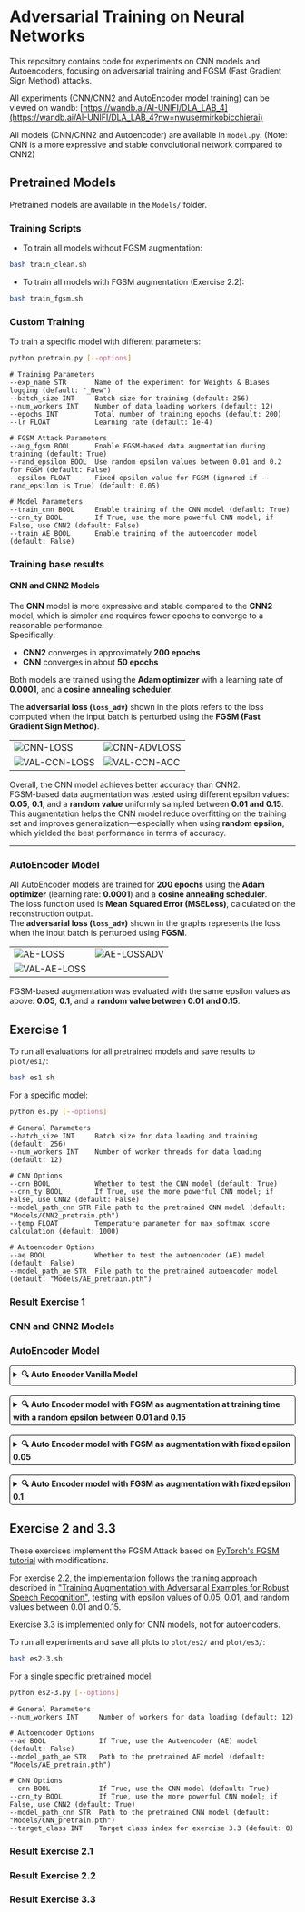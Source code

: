 # Adversarial Training on Neural Networks

This repository contains 
code for experiments on CNN models and Autoencoders, focusing on adversarial training and FGSM (Fast Gradient Sign Method) attacks.

All experiments (CNN/CNN2 and AutoEncoder model training) can be viewed on wandb:
[https://wandb.ai/AI-UNIFI/DLA_LAB_4](https://wandb.ai/AI-UNIFI/DLA_LAB_4?nw=nwusermirkobicchierai)

All models (CNN/CNN2 and Autoencoder) are available in `model.py`. (Note: CNN is a more expressive and stable convolutional network compared to CNN2)

## Pretrained Models

Pretrained models are available in the `Models/` folder.

### Training Scripts

- To train all models without FGSM augmentation:
```bash
bash train_clean.sh
```

- To train all models with FGSM augmentation (Exercise 2.2):
```bash
bash train_fgsm.sh
```

### Custom Training

To train a specific model with different parameters:

```bash
python pretrain.py [--options]
```

```
# Training Parameters
--exp_name STR       Name of the experiment for Weights & Biases logging (default: "_New")
--batch_size INT     Batch size for training (default: 256)
--num_workers INT    Number of data loading workers (default: 12)
--epochs INT         Total number of training epochs (default: 200)
--lr FLOAT           Learning rate (default: 1e-4)

# FGSM Attack Parameters
--aug_fgsm BOOL      Enable FGSM-based data augmentation during training (default: True)
--rand_epsilon BOOL  Use random epsilon values between 0.01 and 0.2 for FGSM (default: False)
--epsilon FLOAT      Fixed epsilon value for FGSM (ignored if --rand_epsilon is True) (default: 0.05)

# Model Parameters
--train_cnn BOOL     Enable training of the CNN model (default: True)
--cnn_ty BOOL        If True, use the more powerful CNN model; if False, use CNN2 (default: False)
--train_AE BOOL      Enable training of the autoencoder model (default: False)
```

### Training base results

#### CNN and CNN2 Models

The **CNN** model is more expressive and stable compared to the **CNN2** model, which is simpler and requires fewer epochs to converge to a reasonable performance.  
Specifically:
- **CNN2** converges in approximately **200 epochs**
- **CNN** converges in about **50 epochs**  

Both models are trained using the **Adam optimizer** with a learning rate of **0.0001**, and a **cosine annealing scheduler**.

The **adversarial loss (`loss_adv`)** shown in the plots refers to the loss computed when the input batch is perturbed using the **FGSM (Fast Gradient Sign Method)**.

<table>
  <tr>
    <td><img src="plot/CNN-LOSS.png" alt="CNN-LOSS"></td>
    <td><img src="plot/CNN-ADVLOSS.png" alt="CNN-ADVLOSS"></td>
  </tr>
  <tr>
    <td><img src="plot/VAL-CCN-LOSS.png" alt="VAL-CCN-LOSS"></td>
    <td><img src="plot/VAL-CCN-ACC.png" alt="VAL-CCN-ACC"></td>
  </tr>
</table>

Overall, the CNN model achieves better accuracy than CNN2.  
FGSM-based data augmentation was tested using different epsilon values: **0.05**, **0.1**, and a **random value** uniformly sampled between **0.01 and 0.15**.  
This augmentation helps the CNN model reduce overfitting on the training set and improves generalization—especially when using **random epsilon**, which yielded the best performance in terms of accuracy.

---

### AutoEncoder Model

All AutoEncoder models are trained for **200 epochs** using the **Adam optimizer** (learning rate: **0.0001**) and a **cosine annealing scheduler**.  
The loss function used is **Mean Squared Error (MSELoss)**, calculated on the reconstruction output.  
The **adversarial loss (`loss_adv`)** shown in the graphs represents the loss when the input batch is perturbed using **FGSM**.

<table>
  <tr>
    <td><img src="plot/AE-LOSS.png" alt="AE-LOSS"></td>
    <td><img src="plot/AE-LOSSADV.png" alt="AE-LOSSADV"></td>
  </tr>
  <tr>
    <td><img src="plot/VAL-AE-LOSS.png" alt="VAL-AE-LOSS"></td>
    <td></td>
  </tr>
</table>

FGSM-based augmentation was evaluated with the same epsilon values as above: **0.05**, **0.1**, and a **random value between 0.01 and 0.15**.

## Exercise 1

To run all evaluations for all pretrained models and save results to `plot/es1/`:

```bash
bash es1.sh
```

For a specific model:

```bash
python es.py [--options]
```

```
# General Parameters
--batch_size INT     Batch size for data loading and training (default: 256)
--num_workers INT    Number of worker threads for data loading (default: 12)

# CNN Options
--cnn BOOL           Whether to test the CNN model (default: True)
--cnn_ty BOOL        If True, use the more powerful CNN model; if False, use CNN2 (default: False)
--model_path_cnn STR File path to the pretrained CNN model (default: "Models/CNN2_pretrain.pth")
--temp FLOAT         Temperature parameter for max_softmax score calculation (default: 1000)

# Autoencoder Options
--ae BOOL            Whether to test the autoencoder (AE) model (default: False)
--model_path_ae STR  File path to the pretrained autoencoder model (default: "Models/AE_pretrain.pth")
```

### Result Exercise 1

### CNN and CNN2 Models

### AutoEncoder Model

<details>
  <summary style="font-weight: bold; padding: 5px; border-radius: 5px; border: 1px solid black;">🔍 Auto Encoder Vanilla Model</summary>

<table>
  <tr>
    <td><img src="plot/es1/AE_pretrain_score_.png" alt="AE_pretrain_score_"></td>
    <td><img src="plot/es1/AE_pretrain_score_hist_.png" alt="AE_pretrain_score_hist_"></td>
  </tr>  
  <tr>    
    <td><img src="plot/es1/AE_pretrain_roc_curve_.png" alt="AE_pretrain_roc_curve_"></td>
    <td><img src="plot/es1/AE_pretrain_precision_recall_curve_.png" alt="AE_pretrain_precision_recall_curve_"></td>
  </tr>
</table>

</details>
<br>
<details>
<summary style="font-weight: bold; padding: 5px; border-radius: 5px; border: 1px solid black;">🔍 Auto Encoder model with FGSM as augmentation at training time with a random epsilon between 0.01 and 0.15 </summary>
<br>

<table>
  <tr>
    <td><img src="plot/es1/AE_pretrain_aug_rand_score_.png" alt="AE_pretrain_aug_rand_score_"></td>
    <td><img src="plot/es1/AE_pretrain_aug_rand_score_hist_.png" alt="AE_pretrain_aug_rand_score_hist_"></td>
  </tr>  
  <tr>
    <td><img src="plot/es1/AE_pretrain_aug_rand_roc_curve_.png" alt="AE_pretrain_aug_rand_roc_curve_"></td>
    <td><img src="plot/es1/AE_pretrain_aug_rand_precision_recall_curve_.png" alt="AE_pretrain_aug_rand_precision_recall_curve_"></td>
  </tr>
</table>

</details>
<br>
<details>
<summary style="font-weight: bold; padding: 5px; border-radius: 5px; border: 1px solid black;">🔍 Auto Encoder model with FGSM as augmentation with fixed epsilon 0.05</summary>
<br>

<table>
  <tr>
    <td><img src="plot/es1/AE_pretrain_aug_0.05_score_.png" alt="AE_pretrain_aug_0.1_score_"></td>
    <td><img src="plot/es1/AE_pretrain_aug_0.05_score_hist_.png" alt="AE_pretrain_aug_0.1_score_hist_"></td>
  </tr>  
  <tr>
    <td><img src="plot/es1/AE_pretrain_aug_0.05_roc_curve_.png" alt="AE_pretrain_aug_0.1_roc_curve_"></td>
    <td><img src="plot/es1/AE_pretrain_aug_0.05_precision_recall_curve_.png" alt="AE_pretrain_aug_0.1_precision_recall_curve_"></td>
  </tr>
</table>

</details>
<br>
<details>
<summary style="font-weight: bold; padding: 5px; border-radius: 5px; border: 1px solid black;">🔍 Auto Encoder model with FGSM as augmentation with fixed epsilon 0.1</summary>
<br>

<table>
  <tr>
    <td><img src="plot/es1/AE_pretrain_aug_0.1_score_.png" alt="AE_pretrain_aug_0.1_score_"></td>
    <td><img src="plot/es1/AE_pretrain_aug_0.1_score_hist_.png" alt="AE_pretrain_aug_0.1_score_hist_"></td>
  </tr>  
  <tr>
    <td><img src="plot/es1/AE_pretrain_aug_0.1_roc_curve_.png" alt="AE_pretrain_aug_0.1_roc_curve_"></td>
    <td><img src="plot/es1/AE_pretrain_aug_0.1_precision_recall_curve_.png" alt="AE_pretrain_aug_0.1_precision_recall_curve_"></td>
  </tr>
</table>

</details>

## Exercise 2 and 3.3

These exercises implement the FGSM Attack based on [PyTorch's FGSM tutorial](https://docs.pytorch.org/tutorials/beginner/fgsm_tutorial.html) with modifications.

For exercise 2.2, the implementation follows the training approach described in ["Training Augmentation with Adversarial Examples for Robust Speech Recognition"](https://arxiv.org/abs/1806.02782), testing with epsilon values of 0.05, 0.01, and random values between 0.01 and 0.15.

Exercise 3.3 is implemented only for CNN models, not for autoencoders.

To run all experiments and save all plots to `plot/es2/` and `plot/es3/`:

```bash
bash es2-3.sh
```

For a single specific pretrained model:

```bash
python es2-3.py [--options]
```

```
# General Parameters
--num_workers INT     Number of workers for data loading (default: 12)

# Autoencoder Options
--ae BOOL             If True, use the Autoencoder (AE) model (default: False)
--model_path_ae STR   Path to the pretrained AE model (default: "Models/AE_pretrain.pth")

# CNN Options
--cnn BOOL            If True, use the CNN model (default: True)
--cnn_ty BOOL         If True, use the more powerful CNN model; if False, use CNN2 (default: True)
--model_path_cnn STR  Path to the pretrained CNN model (default: "Models/CNN_pretrain.pth")
--target_class INT    Target class index for exercise 3.3 (default: 0)
```

### Result Exercise 2.1

### Result Exercise 2.2

### Result Exercise 3.3